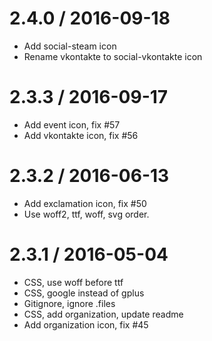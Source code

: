 2.4.0 / 2016-09-18
==================

* Add social-steam icon
* Rename vkontakte to social-vkontakte icon

2.3.3 / 2016-09-17
==================

* Add event icon, fix #57
* Add vkontakte icon, fix #56

2.3.2 / 2016-06-13
==================

* Add exclamation icon, fix #50
* Use woff2, ttf, woff, svg order.

2.3.1 / 2016-05-04
==================

* CSS, use woff before ttf
* CSS, google instead of gplus
* Gitignore, ignore .files
* CSS, add organization, update readme
* Add organization icon, fix #45
